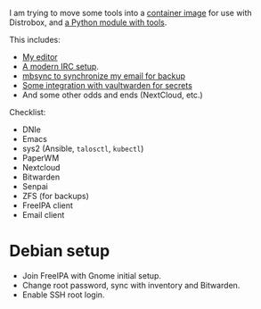 I am trying to move some tools into a [container image](build_workstation) for use with Distrobox, and [a Python module with tools](../scripts).

This includes:

* [My editor](../emacs)
* [A modern IRC setup](modern_irc.md).
* [mbsync to synchronize my email for backup](../scripts/p7s/mail/mbsync.py)
* [Some integration with vaultwarden for secrets](../scripts/p7s/bitwarden.py)
* And some other odds and ends (NextCloud, etc.)

Checklist:

* DNIe
* Emacs
* sys2 (Ansible, `talosctl`, `kubectl`)
* PaperWM
* Nextcloud
* Bitwarden
* Senpai
* ZFS (for backups)
* FreeIPA client
* Email client

# Debian setup

* Join FreeIPA with Gnome initial setup.
* Change root password, sync with inventory and Bitwarden.
* Enable SSH root login.

